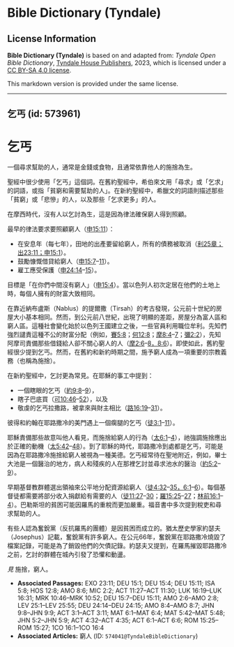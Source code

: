 # Bible Dictionary (Tyndale)

## License Information

**Bible Dictionary (Tyndale)** is based on and adapted from: _Tyndale Open Bible Dictionary_, [Tyndale House Publishers](https://tyndaleopenresources.com/), 2023, which is licensed under a [CC BY-SA 4.0 license](https://creativecommons.org/licenses/by-sa/4.0/legalcode.en).

This markdown version is provided under the same license.



--------------------------------

## 乞丐 (id: 573961)

乞丐
==

一個尋求幫助的人，通常是金錢或食物，且通常依靠他人的施捨為生。

聖經中很少使用「乞丐」這個詞。在舊約聖經中，希伯來文用「尋求」或「乞求」的詞語，或指「貧窮和需要幫助的人」。在新約聖經中，希臘文的詞語則描述那些「貧窮」或「悲慘」的人，以及那些「乞求更多」的人。

在摩西時代，沒有人以乞討為生，這是因為律法確保窮人得到照顧。

最早的律法要求要照顧窮人（[申15:11](https://ref.ly/Deut15:11)）：

* 在安息年（每七年），田地的出產要留給窮人，所有的債務被取消（[利25章；](https://ref.ly/Lev25:1-Lev25:55)[出23:11；](https://ref.ly/Exod23:11)[申15:1](https://ref.ly/Deut15:1)）。
* 鼓勵慷慨借貸給窮人（[申15:7](https://ref.ly/Deut15:7-Deut15:11)–[11](https://ref.ly/Deut15:7-Deut15:11)）。
* 雇工應受保護（[申24:14](https://ref.ly/Deut24:14-Deut24:15)–[15](https://ref.ly/Deut24:14-Deut24:15)）。

目標是「在你們中間沒有窮人」（[申15:4](https://ref.ly/Deut15:4)）。當以色列人初次定居在他們的土地上時，每個人擁有的財富大致相同。

在靠近納布盧斯（Nablus）的提爾撒（Tirsah）的考古發現，公元前十世紀的房屋大小基本相同。然而，到公元前八世紀，出現了明顯的差距，房屋分為富人區和窮人區。這種社會變化始於以色列王國建立之後，一些官員利用職位牟利。先知們強烈譴責這種不公的財富分配（例如，[賽5:8](https://ref.ly/Isa5:8)；[何12:8](https://ref.ly/Hos12:8)；[摩8:4](https://ref.ly/Amos8:4-Amos8:7)–[7](https://ref.ly/Amos8:4-Amos8:7)；[彌2:2](https://ref.ly/Mic2:2)），先知阿摩司責備那些借錢給人卻不關心窮人的人（[摩2:6](https://ref.ly/Amos2:6-Amos2:8)–[8，](https://ref.ly/Amos2:6-Amos2:8)[8:6](https://ref.ly/Amos8:6)）。即使如此，舊約聖經很少提到乞丐。然而，在舊約和新約時期之間，施予窮人成為一項重要的宗教義務（也稱為施捨）。

在新約聖經中，乞討更為常見。在耶穌的事工中提到：

* 一個瞎眼的乞丐（[約9:8](https://ref.ly/John9:8-John9:9)–[9](https://ref.ly/John9:8-John9:9)），
* 瞎子巴底買（[可10:46](https://ref.ly/Mark10:46-Mark10:52)–[52](https://ref.ly/Mark10:46-Mark10:52)），以及
* 敬虔的乞丐拉撒路，被拿來與財主相比（[路16:19](https://ref.ly/Luke16:19-Luke16:31)–[31](https://ref.ly/Luke16:19-Luke16:31)）。

彼得和約翰在耶路撒冷的美門遇上一個瘸腿的乞丐（[徒3:1](https://ref.ly/Acts3:1-Acts3:11)–[11](https://ref.ly/Acts3:1-Acts3:11)）。

耶穌責備那些故意叫他人看見，而施捨給窮人的行為（[太6:1](https://ref.ly/Matt6:1-Matt6:4)–[4](https://ref.ly/Matt6:1-Matt6:4)），祂強調施捨應出於正確的動機（[太5:42](https://ref.ly/Matt5:42-Matt5:48)–[48](https://ref.ly/Matt5:42-Matt5:48)）。到了耶穌的時代，耶路撒冷到處都是乞丐，可能是因為在耶路撒冷施捨給窮人被視為一種美德。乞丐經常待在聖地附近，例如，畢士大池是一個醫治的地方，病人和殘疾的人在那裡乞討並尋求池水的醫治（[約5:2](https://ref.ly/John5:2-John5:9)–[9](https://ref.ly/John5:2-John5:9)）。

早期基督教群體選出領袖來公平地分配資源給窮人（[徒4:32](https://ref.ly/Acts4:32-Acts4:35)–[35，](https://ref.ly/Acts4:32-Acts4:35)[6:1](https://ref.ly/Acts6:1-Acts6:6)–[6](https://ref.ly/Acts6:1-Acts6:6)）。每個基督徒都需要將部分收入捐獻給有需要的人（[徒11:27](https://ref.ly/Acts11:27-Acts11:30)–[30](https://ref.ly/Acts11:27-Acts11:30)；[羅15:25](https://ref.ly/Rom15:25-Rom15:27)–[27](https://ref.ly/Rom15:25-Rom15:27)；[林前16:1](https://ref.ly/1Cor16:1-1Cor16:4)–[4](https://ref.ly/1Cor16:1-1Cor16:4)）。巴勒斯坦的貧困可能因羅馬的重稅而更加嚴重。福音書中多次提到稅吏和尋求幫助的人。

有些人認為奮銳黨（反抗羅馬的團體）是因貧困而成立的。猶太歷史學家約瑟夫（Josephus）記載，奮銳黨有許多窮人。在公元66年，奮銳黨在耶路撒冷燒毀了檔案記錄，可能是為了銷毀他們的欠債記錄。約瑟夫又提到，在羅馬摧毀耶路撒冷之前，乞討的群體在城內引發了恐懼和動盪。

*見* 施捨，窮人。

* **Associated Passages:** EXO 23:11; DEU 15:1; DEU 15:4; DEU 15:11; ISA 5:8; HOS 12:8; AMO 8:6; MIC 2:2; ACT 11:27–ACT 11:30; LUK 16:19–LUK 16:31; MRK 10:46–MRK 10:52; DEU 15:7–DEU 15:11; AMO 2:6–AMO 2:8; LEV 25:1–LEV 25:55; DEU 24:14–DEU 24:15; AMO 8:4–AMO 8:7; JHN 9:8–JHN 9:9; ACT 3:1–ACT 3:11; MAT 6:1–MAT 6:4; MAT 5:42–MAT 5:48; JHN 5:2–JHN 5:9; ACT 4:32–ACT 4:35; ACT 6:1–ACT 6:6; ROM 15:25–ROM 15:27; 1CO 16:1–1CO 16:4
* **Associated Articles:** 窮人 (ID: `574041@TyndaleBibleDictionary`)

